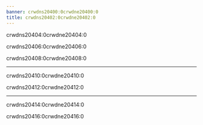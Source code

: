 ```yaml
---
banner: crwdns20400:0crwdne20400:0
title: crwdns20402:0crwdne20402:0
---
```


<div id="controls" class="section-title">crwdns20404:0crwdne20404:0</div>
<div class="section-body">
    <div class="button-action-group">
        <p class="button-action button">crwdns20406:0crwdne20406:0</p>
        <p class="button-action-text">crwdns20408:0crwdne20408:0</p>
    </div>
    <hr>
    <div class="button-action-group">
        <p class="button-action button">crwdns20410:0crwdne20410:0</p>
        <p class="button-action-text">crwdns20412:0crwdne20412:0</p>
    </div>
    <hr>
    <div class="button-action-group">
        <p class="button-action button">crwdns20414:0crwdne20414:0</p>
        <p class="button-action-text">crwdns20416:0crwdne20416:0</p>
    </div>
</div>
